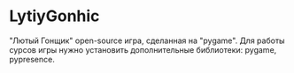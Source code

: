 # LytiyGonhic
"Лютый Гонщик" open-source игра, сделанная на "pygame".
Для работы сурсов игры нужно установить дополнительные библиотеки: pygame, pypresence.
